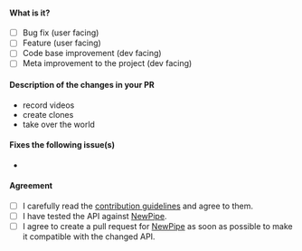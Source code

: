 <!-- Hey there. Thank you so much for improving NewPipeExtractor. Please take a moment to fill out the following suggestion on how to structure this PR description. Having roughly the same layout helps everyone considerably :)-->

#### What is it?
- [ ] Bug fix (user facing)
- [ ] Feature (user facing)
- [ ] Code base improvement (dev facing)
- [ ] Meta improvement to the project (dev facing)

#### Description of the changes in your PR
<!-- While bullet points are the norm in this section, feel free to write a text instead if you can't fit it in a list -->
- record videos
- create clones
- take over the world

#### Fixes the following issue(s)
<!-- Also add reddit or other links which are relevant to your change. -->
- 

#### Agreement
- [ ] I carefully read the [contribution guidelines](https://github.com/TeamNewPipe/NewPipe/blob/HEAD/.github/CONTRIBUTING.md) and agree to them.
- [ ] I have tested the API against [NewPipe](https://github.com/TeamNewPipe/NewPipe).
- [ ] I agree to create a pull request for [NewPipe](https://github.com/TeamNewPipe/NewPipe) as soon as possible to make it compatible with the changed API.